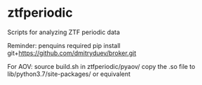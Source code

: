 # ztfperiodic
Scripts for analyzing ZTF periodic data

Reminder: penquins required
pip install git+https://github.com/dmitryduev/broker.git

For AOV:
source build.sh in ztfperiodic/pyaov/
copy the .so file to lib/python3.7/site-packages/ or equivalent 
